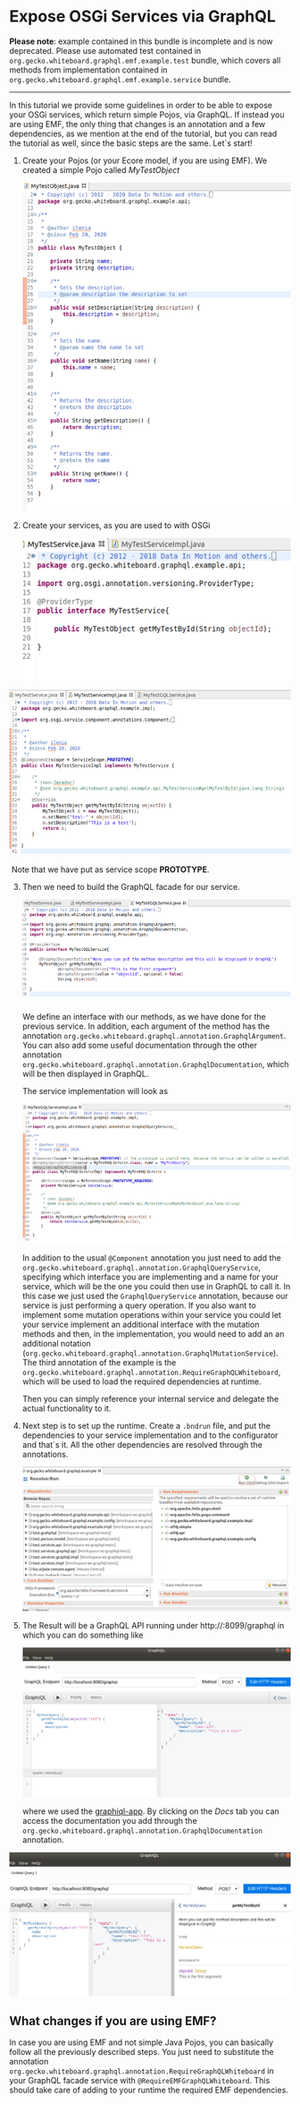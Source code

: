 # Expose OSGi Services via GraphQL 

**Please note**: example contained in this bundle is incomplete and is now deprecated. Please use automated test contained in `org.gecko.whiteboard.graphql.emf.example.test` bundle, which covers all methods from implementation contained in `org.gecko.whiteboard.graphql.emf.example.service` bundle.

---

In this tutorial we provide some guidelines in order to be able to expose your OSGi services,  which return simple Pojos, via GraphQL. If instead you are using EMF, the only thing that changes is an annotation and a few dependencies, as we mention at the end of the tutorial, but you can read the tutorial as well, since the basic steps are the same. Let`s start!

1. Create your Pojos (or your Ecore model, if you are using EMF). We created a simple Pojo called *MyTestObject*

   ![](./images/example0.png)

2. Create your services, as you are used to with OSGi

   ![](./images/example1.png)

![](./images/example2.png)

​	Note that we have put as service scope **PROTOTYPE**.

3. Then we need to build the GraphQL facade for our service. 

   ![](./images/example3.png)

   We define an interface with our methods, as we have done for the previous service. In addition, each argument of the method has the annotation `org.gecko.whiteboard.graphql.annotation.GraphqlArgument`. You can also add some useful documentation through the other annotation `org.gecko.whiteboard.graphql.annotation.GraphqlDocumentation`, which will be then displayed in GraphQL. 

   The service implementation will look as

   ![](./images/example4.png)

   In addition to the usual `@Component` annotation you just need to add the `org.gecko.whiteboard.graphql.annotation.GraphqlQueryService`, specifying which interface you are implementing and a name for your service, which will be the one you could then use in GraphQL to call it. In this case we just used the `GraphqlQueryService` annotation, because our service is just performing a query operation. If you also want to implement some mutation operations within your service you could let your service implement an additional interface with the mutation methods and then, in the implementation, you would need to add an an additional notation (`org.gecko.whiteboard.graphql.annotation.GraphqlMutationService`). The third annotation of the example is the `org.gecko.whiteboard.graphql.annotation.RequireGraphQLWhiteboard`, which will be used to load the required dependencies at runtime.

   Then you can simply reference your internal service and delegate the actual functionality to it.

4. Next step is to set up the runtime. Create a `.bndrun` file, and put the dependencies to your service implementation and to the configurator and that`s it. All the other dependencies are resolved through the annotations. 

   ![](./images/example7.png)

5. The Result will be a GraphQL API running under http://:8099/graphql in which you can do something like

   ![](./images/example5.png)

   where we used the [graphiql-app](https://github.com/skevy/graphiql-app). By clicking on the *Docs* tab you can access the documentation you add through the `org.gecko.whiteboard.graphql.annotation.GraphqlDocumentation` annotation.

![](./images/example6.png)



## What changes if you are using EMF?

In case you are using EMF and not simple Java Pojos, you can basically follow all the previously described steps. You just need to substitute the annotation `org.gecko.whiteboard.graphql.annotation.RequireGraphQLWhiteboard` in your GraphQL facade service with `@RequireEMFGraphQLWhiteboard`. This should take care of adding to your runtime the required EMF dependencies. 

